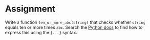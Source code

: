 # Assignment

Write a function `ten_or_more_abc(string)` that checks whether `string` equals ten or more times `abc`.
Search the [Python docs](https://docs.python.org/3/library/re.html) to find how to express this using the `{...}` syntax.
